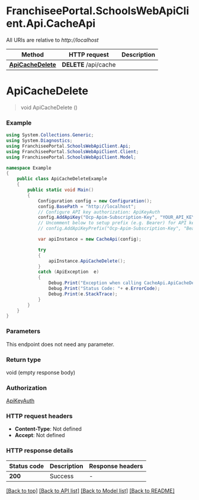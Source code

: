 # FranchiseePortal.SchoolsWebApiClient.Api.CacheApi

All URIs are relative to *http://localhost*

Method | HTTP request | Description
------------- | ------------- | -------------
[**ApiCacheDelete**](CacheApi.md#apicachedelete) | **DELETE** /api/cache | 


<a name="apicachedelete"></a>
# **ApiCacheDelete**
> void ApiCacheDelete ()



### Example
```csharp
using System.Collections.Generic;
using System.Diagnostics;
using FranchiseePortal.SchoolsWebApiClient.Api;
using FranchiseePortal.SchoolsWebApiClient.Client;
using FranchiseePortal.SchoolsWebApiClient.Model;

namespace Example
{
    public class ApiCacheDeleteExample
    {
        public static void Main()
        {
            Configuration config = new Configuration();
            config.BasePath = "http://localhost";
            // Configure API key authorization: ApiKeyAuth
            config.AddApiKey("Ocp-Apim-Subscription-Key", "YOUR_API_KEY");
            // Uncomment below to setup prefix (e.g. Bearer) for API key, if needed
            // config.AddApiKeyPrefix("Ocp-Apim-Subscription-Key", "Bearer");

            var apiInstance = new CacheApi(config);

            try
            {
                apiInstance.ApiCacheDelete();
            }
            catch (ApiException  e)
            {
                Debug.Print("Exception when calling CacheApi.ApiCacheDelete: " + e.Message );
                Debug.Print("Status Code: "+ e.ErrorCode);
                Debug.Print(e.StackTrace);
            }
        }
    }
}
```

### Parameters
This endpoint does not need any parameter.

### Return type

void (empty response body)

### Authorization

[ApiKeyAuth](../README.md#ApiKeyAuth)

### HTTP request headers

 - **Content-Type**: Not defined
 - **Accept**: Not defined


### HTTP response details
| Status code | Description | Response headers |
|-------------|-------------|------------------|
| **200** | Success |  -  |

[[Back to top]](#) [[Back to API list]](../README.md#documentation-for-api-endpoints) [[Back to Model list]](../README.md#documentation-for-models) [[Back to README]](../README.md)

